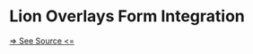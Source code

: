 # Lion Overlays Form Integration

[=> See Source <=](../../../docs/fundamentals/systems/overlays/form-integration.md)
